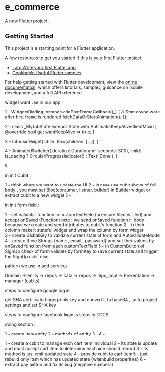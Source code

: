 # e_commerce

A new Flutter project.

## Getting Started

This project is a starting point for a Flutter application.

A few resources to get you started if this is your first Flutter project:

- [Lab: Write your first Flutter app](https://docs.flutter.dev/get-started/codelab)
- [Cookbook: Useful Flutter samples](https://docs.flutter.dev/cookbook)

For help getting started with Flutter development, view the
[online documentation](https://docs.flutter.dev/), which offers tutorials,
samples, guidance on mobile development, and a full API reference.




widget want use in our app 

1 - WidgetsBinding.instance.addPostFrameCallback((_) {
  // Start async work after first frame is rendered
  fetchDataOrStartAnimation();
});

2 - class _MyTabState extends State<MyTab> with AutomaticKeepAliveClientMixin {
  @override
  bool get wantKeepAlive => true;
}

3 - IntrinsicHeight(
  child: Row(children: [...]),
)

4 - AnimatedSwitcher(
  duration: Duration(milliseconds: 300),
  child: isLoading ? CircularProgressIndicator() : Text('Done'),
);

5 - 




in init Cubit :

1 - think where we want to update the UI 
2 - in case use cubit above of full body , you must set Bloc(consumer, listner, builder) in Builder widget or extract cubit to a new widget
3 - 




in init form field : 

1 - set validator function in customTextField (to ensure filed is filled) and accept onSaved (Function) 
note : we send onSaved function in body because we create and send attributes to cubit's function
2 - in their column make it stateful widget and wrap the column by form widget  
3 - create GlobalKey to validate current state of form and AutoValidateMode 
4 - create three Strings {name , email , password} and set their values by onSaved function from each customTextField
5 - in CustomButton of SignUp check of form validate by formKey to save current state and trigger the SignUp cubit else 



pattern we use in add services

Domain -> entity -> repos -> Data -> repos -> repo_impl -> Presentation -> manager (cubits)



steps to configure google log in 

get SHA certificate fingerprints key and convert it to base64 , go to project settings and set SHA key

steps to configure facebook login is steps in DOCS 



doing section :

1 - create item entity 
2 - methods of entity
3 - 
4 - 









1 - create a cubit to manage each cart item individual 
2 - its state is update and must accept cart item to determine each one should rebuild
3 - its method is just emit updated state 
4 - provide cubit to cart item
5 - just rebuild only item which has updated state {whenbuild properities} 
6 - extract pay button and fix its bug (negative numbers)
